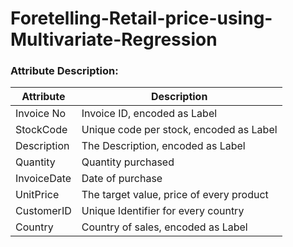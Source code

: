 # Foretelling-Retail-price-using-Multivariate-Regression

### Attribute Description:
Attribute | Description
----------|-------------
Invoice No | Invoice ID, encoded as Label
StockCode | Unique code per stock, encoded as Label
Description | The Description, encoded as Label
Quantity | Quantity purchased
InvoiceDate | Date of purchase
UnitPrice | The target value, price of every product
CustomerID | Unique Identifier for every country
Country | Country of sales, encoded as Label

